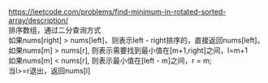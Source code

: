 https://leetcode.com/problems/find-minimum-in-rotated-sorted-array/description/  
排序数组，通过二分查询方式  
如果nums[right] > nums[left]，则表示left - right排序的，直接返回nums[left]。  
如果nums[m] > nums[r], 则表示需要找到最小值在[m+1,right]之间，l=m+1  
如果nums[m] < nums[r], 则表示最小值在[left - m]之间，r = m;  
当l>=r退出，返回nums[l]  
